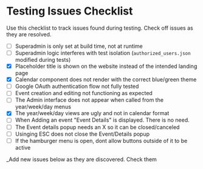 # Testing Issues Checklist

Use this checklist to track issues found during testing. Check off issues as they are resolved.

- [ ] Superadmin is only set at build time, not at runtime
- [ ] Superadmin logic interferes with test isolation (`authorized_users.json` modified during tests)
- [x] Placeholder title is shown on the website instead of the intended landing page
- [x] Calendar component does not render with the correct blue/green theme
- [ ] Google OAuth authentication flow not fully tested
- [ ] Event creation and editing not functioning as expected
- [ ] The Admin interface does not appear when called from the year/week/day menus
- [x] The year/week/day views are ugly and not in calendar format
- [ ] When Adding an event "Event Details" is displayed. There is no need.
- [ ] The Event details popup needs an X so it can be closed/canceled
- [ ] Usinging ESC does not close the Event/Details popup
- [ ] If the hamburger menu is open, dont allow buttons outside of it to be active

_Add new issues below as they are discovered. Check them